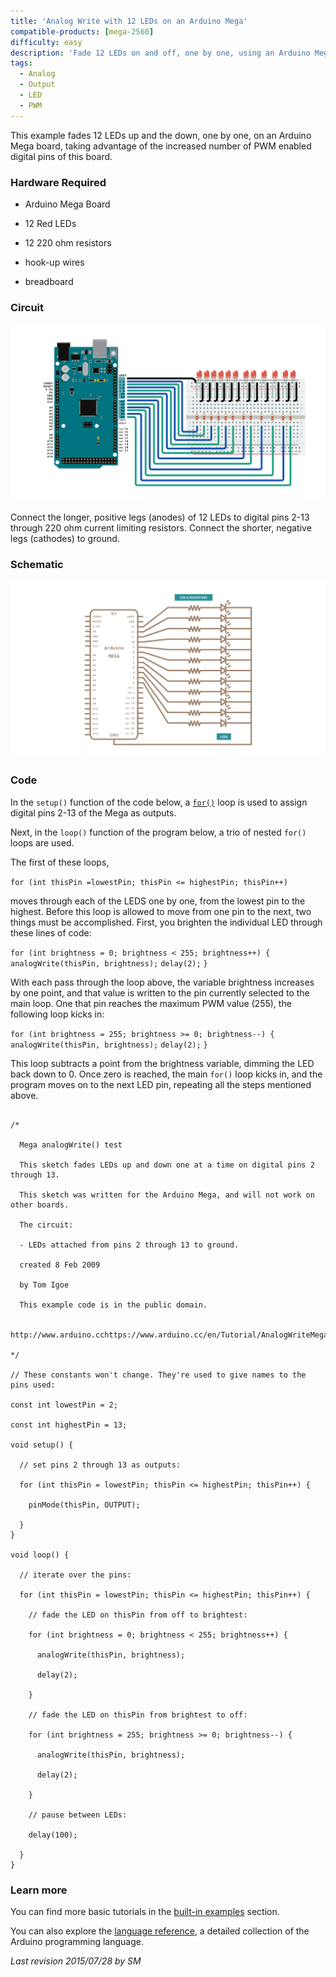 ```yaml
---
title: 'Analog Write with 12 LEDs on an Arduino Mega'
compatible-products: [mega-2560]
difficulty: easy
description: 'Fade 12 LEDs on and off, one by one, using an Arduino Mega board.'
tags: 
  - Analog
  - Output
  - LED
  - PWM
---
```


This example fades 12  LEDs up and the down, one by one, on an Arduino Mega board, taking advantage of the increased number of PWM enabled digital pins of this board.

### Hardware Required

- Arduino Mega Board

- 12 Red LEDs
- 12 220 ohm resistors

- hook-up wires

- breadboard

### Circuit

![](assets/circuit.png)



Connect the longer, positive legs (anodes) of 12 LEDs to digital pins 2-13 through 220 ohm current limiting resistors. Connect the shorter, negative legs (cathodes) to ground.

### Schematic

![](assets/schematic.png)

### Code

In the `setup()` function of the code below, a [`for()`](https://www.arduino.cc/en/Reference/For) loop is used to assign digital pins 2-13 of the Mega as outputs.

Next, in the `loop()` function of the program below, a trio of nested `for()` loops are used.

The first of these loops,

`for (int thisPin =lowestPin; thisPin <= highestPin; thisPin++)`

moves through each of the LEDS one by one, from the lowest pin to the highest. Before this loop is allowed to move from one pin to the next, two things must be accomplished. First, you brighten the individual LED through these lines of code:

`for (int brightness = 0; brightness < 255; brightness++) {`
`analogWrite(thisPin, brightness);`
`delay(2);`
`}`

With each pass through the loop above, the variable brightness increases by one point, and that value is  written to the pin currently selected to the main loop. One that pin reaches the maximum PWM value (255), the following loop kicks in:

`for (int brightness = 255; brightness >= 0; brightness--) {`
`analogWrite(thisPin, brightness);`
`delay(2);`
`}`

This loop subtracts a point from the brightness variable, dimming the LED back down to 0. Once zero is reached, the main `for()` loop kicks in, and the program moves on to the next LED pin, repeating all the steps mentioned above.

```arduino

/*

  Mega analogWrite() test

  This sketch fades LEDs up and down one at a time on digital pins 2 through 13.

  This sketch was written for the Arduino Mega, and will not work on other boards.

  The circuit:

  - LEDs attached from pins 2 through 13 to ground.

  created 8 Feb 2009

  by Tom Igoe

  This example code is in the public domain.

  http://www.arduino.cchttps://www.arduino.cc/en/Tutorial/AnalogWriteMega

*/

// These constants won't change. They're used to give names to the pins used:

const int lowestPin = 2;

const int highestPin = 13;

void setup() {

  // set pins 2 through 13 as outputs:

  for (int thisPin = lowestPin; thisPin <= highestPin; thisPin++) {

    pinMode(thisPin, OUTPUT);

  }
}

void loop() {

  // iterate over the pins:

  for (int thisPin = lowestPin; thisPin <= highestPin; thisPin++) {

    // fade the LED on thisPin from off to brightest:

    for (int brightness = 0; brightness < 255; brightness++) {

      analogWrite(thisPin, brightness);

      delay(2);

    }

    // fade the LED on thisPin from brightest to off:

    for (int brightness = 255; brightness >= 0; brightness--) {

      analogWrite(thisPin, brightness);

      delay(2);

    }

    // pause between LEDs:

    delay(100);

  }
}
```

### Learn more

You can find more basic tutorials in the [built-in examples](/built-in-examples) section.

You can also explore the [language reference](https://www.arduino.cc/reference/en/), a detailed collection of the Arduino programming language.

*Last revision 2015/07/28 by SM*